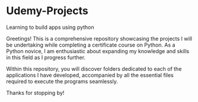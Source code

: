 # Udemy-Projects
Learning to build apps using python

Greetings! This is a comprehensive repository showcasing the projects I will be undertaking while completing a certificate course on Python. 
As a Python novice, I am enthusiastic about expanding my knowledge and skills in this field as I progress further.

Within this repository, you will discover folders dedicated to each of the applications I have developed, accompanied by all the essential files required to execute the programs seamlessly. 

Thanks for stopping by!
